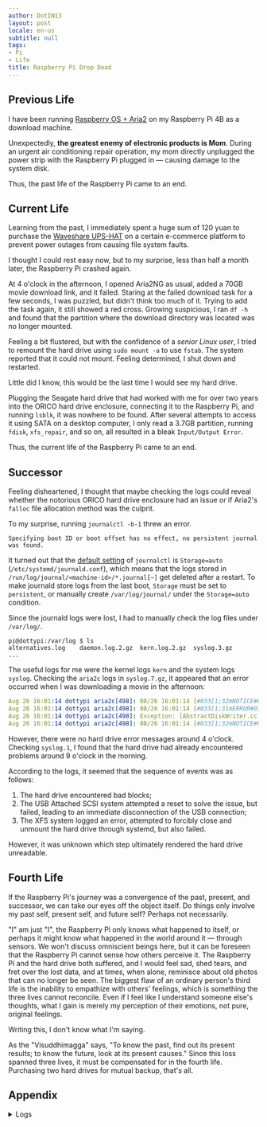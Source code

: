 ```yaml
---
author: DotIN13
layout: post
locale: en-us
subtitle: null
tags:
- Pi
- Life
title: Raspberry Pi Drop Dead
---
```


## Previous Life

I have been running [Raspberry OS + Aria2](/2020/04/21/aria-pi/) on my Raspberry Pi 4B as a download machine.

Unexpectedly, **the greatest enemy of electronic products is Mom**. During an urgent air conditioning repair operation, my mom directly unplugged the power strip with the Raspberry Pi plugged in — causing damage to the system disk.

Thus, the past life of the Raspberry Pi came to an end.

## Current Life

Learning from the past, I immediately spent a huge sum of 120 yuan to purchase the [Waveshare UPS-HAT](https://www.waveshare.net/wiki/UPS_HAT) on a certain e-commerce platform to prevent power outages from causing file system faults.

I thought I could rest easy now, but to my surprise, less than half a month later, the Raspberry Pi crashed again.

At 4 o'clock in the afternoon, I opened Aria2NG as usual, added a 70GB movie download link, and it failed. Staring at the failed download task for a few seconds, I was puzzled, but didn't think too much of it. Trying to add the task again, it still showed a red cross. Growing suspicious, I ran `df -h` and found that the partition where the download directory was located was no longer mounted.

Feeling a bit flustered, but with the confidence of a *senior Linux user*, I tried to remount the hard drive using `sudo mount -a` to use `fstab`. The system reported that it could not mount. Feeling determined, I shut down and restarted.

Little did I know, this would be the last time I would see my hard drive.

Plugging the Seagate hard drive that had worked with me for over two years into the ORICO hard drive enclosure, connecting it to the Raspberry Pi, and running `lsblk`, it was nowhere to be found. After several attempts to access it using SATA on a desktop computer, I only read a 3.7GB partition, running `fdisk`, `xfs_repair`, and so on, all resulted in a bleak `Input/Output Error`.

Thus, the current life of the Raspberry Pi came to an end.

## Successor

Feeling disheartened, I thought that maybe checking the logs could reveal whether the notorious ORICO hard drive enclosure had an issue or if Aria2's `falloc` file allocation method was the culprit.

To my surprise, running `journalctl -b-1` threw an error.

```shell
Specifying boot ID or boot offset has no effect, no persistent journal was found.
```

It turned out that the [default setting](https://askubuntu.com/a/864771) of `journalctl` is `Storage=auto` (`/etc/systemd/journald.conf`), which means that the logs stored in `/run/log/journal/<machine-id>/*.journal[~]` get deleted after a restart. To make journald store logs from the last boot, `Storage` must be set to `persistent`, or manually create `/var/log/journal/` under the `Storage=auto` condition.

Since the journald logs were lost, I had to manually check the log files under `/var/log/`.

```shell
pi@dottypi:/var/log $ ls
alternatives.log    daemon.log.2.gz  kern.log.2.gz  syslog.3.gz
...
```

The useful logs for me were the kernel logs `kern` and the system logs `syslog`. Checking the `aria2c` logs in `syslog.7.gz`, it appeared that an error occurred when I was downloading a movie in the afternoon:

```yaml
Aug 26 16:01:14 dottypi aria2c[498]: 08/26 16:01:14 [#033[1;32mNOTICE#033[0m] Download completed: [MEMORY][METADATA]Almost.Famous.2000.EXTENDED.2160p.BluRay.REMUX.HEVC.DTS-HD.MA.5.1-FGT
Aug 26 16:01:14 dottypi aria2c[498]: 08/26 16:01:14 [#033[1;31mERROR#033[0m] Captured an exception
Aug 26 16:01:14 dottypi aria2c[498]: Exception: [AbstractDiskWriter.cc:224] errNum=5 errorCode=15 Failed to open file /mnt/Videos/Downloads/Almost.Famous.2000.EXTENDED.2160p.BluRay.REMUX.HEVC.DTS-HD.MA.5.1-FGT/Almost.Famous.2000.EXTENDED.2160p.BluRay.REMUX.HEVC.DTS-HD.MA.5.1-FGT.mkv, reason: Input/output error
Aug 26 16:01:14 dottypi aria2c[498]: 08/26 16:01:14 [#033[1;32mNOTICE#033[0m] Item with GID 437ddbc0a6eb7f5a did not complete: /mnt/Videos/Downloads/Almost.Famous.2000.EXTENDED.2160p.BluRay.REMUX.HEVC.DTS-HD.MA.5.1-FGT
```

However, there were no hard drive error messages around 4 o'clock. Checking `syslog.1`, I found that the hard drive had already encountered problems around 9 o'clock in the morning.

According to the logs, it seemed that the sequence of events was as follows:

1. The hard drive encountered bad blocks;
2. The USB Attached SCSI system attempted a reset to solve the issue, but failed, leading to an immediate disconnection of the USB connection;
3. The XFS system logged an error, attempted to forcibly close and unmount the hard drive through systemd, but also failed.

However, it was unknown which step ultimately rendered the hard drive unreadable.

## Fourth Life

If the Raspberry Pi's journey was a convergence of the past, present, and successor, we can take our eyes off the object itself. Do things only involve my past self, present self, and future self? Perhaps not necessarily.

"I" am just "I", the Raspberry Pi only knows what happened to itself, or perhaps it might know what happened in the world around it — through sensors. We won't discuss omniscient beings here, but it can be foreseen that the Raspberry Pi cannot sense how others perceive it. The Raspberry Pi and the hard drive both suffered, and I would feel sad, shed tears, and fret over the lost data, and at times, when alone, reminisce about old photos that can no longer be seen. The biggest flaw of an ordinary person's third life is the inability to empathize with others' feelings, which is something the three lives cannot reconcile. Even if I feel like I understand someone else's thoughts, what I gain is merely my perception of their emotions, not pure, original feelings.

Writing this, I don't know what I'm saying.

As the "Visuddhimagga" says, "To know the past, find out its present results; to know the future, look at its present causes." Since this loss spanned three lives, it must be compensated for in the fourth life. Purchasing two hard drives for mutual backup, that's all.


## Appendix

<details>
<summary>
Logs
</summary>
{% highlight yaml %}
Aug 26 09:12:55 dottypi kernel: [808772.369054] sd 0:0:0:0: [sda] tag#1 UNKNOWN(0x2003) Result: hostbyte=0x00 driverbyte=0x08 cmd_age=12s
Aug 26 09:12:55 dottypi kernel: [808772.369096] sd 0:0:0:0: [sda] tag#1 Sense Key : 0x3 [current] 
Aug 26 09:12:55 dottypi kernel: [808772.369132] sd 0:0:0:0: [sda] tag#1 ASC=0x11 ASCQ=0x0 
Aug 26 09:12:55 dottypi kernel: [808772.369163] sd 0:0:0:0: [sda] tag#1 CDB: opcode=0x88 88 00 00 00 00 00 9d 76 33 e8 00 00 00 28 00 00
Aug 26 09:12:55 dottypi kernel: [808772.369195] blk_update_request: critical medium error, dev sda, sector 2641769448 op 0x0:(READ) flags 0x80700 phys_seg 5 prio class 0
Aug 26 09:13:19 dottypi kernel: [808797.156003] sd 0:0:0:0: [sda] tag#0 UNKNOWN(0x2003) Result: hostbyte=0x00 driverbyte=0x08 cmd_age=24s
Aug 26 09:13:19 dottypi kernel: [808797.156050] sd 0:0:0:0: [sda] tag#0 Sense Key : 0x3 [current] 
Aug 26 09:13:19 dottypi kernel: [808797.156078] sd 0:0:0:0: [sda] tag#0 ASC=0x11 ASCQ=0x0 
Aug 26 09:13:19 dottypi kernel: [808797.156107] sd 0:0:0:0: [sda] tag#0 CDB: opcode=0x88 88 00 00 00 00 00 9d 76 33 e8 00 00 00 08 00 00
Aug 26 09:13:19 dottypi kernel: [808797.156139] blk_update_request: critical medium error, dev sda, sector 2641769448 op 0x0:(READ) flags 0x0 phys_seg 1 prio class 0
Aug 26 09:18:23 dottypi kernel: [809100.323200] sd 0:0:0:0: [sda] tag#6 UNKNOWN(0x2003) Result: hostbyte=0x00 driverbyte=0x08 cmd_age=10s
Aug 26 09:18:23 dottypi kernel: [809100.323250] sd 0:0:0:0: [sda] tag#6 Sense Key : 0x7 [current] 
Aug 26 09:18:23 dottypi kernel: [809100.323278] sd 0:0:0:0: [sda] tag#6 ASC=0x27 ASCQ=0x0 
Aug 26 09:18:23 dottypi kernel: [809100.323308] sd 0:0:0:0: [sda] tag#6 CDB: opcode=0x88 88 00 00 00 00 00 9e 7f 5c 08 00 00 00 28 00 00
Aug 26 09:18:23 dottypi kernel: [809100.323340] blk_update_request: critical target error, dev sda, sector 2659146760 op 0x0:(READ) flags 0x80700 phys_seg 5 prio class 0
Aug 26 09:18:53 dottypi kernel: [809130.469818] sd 0:0:0:0: [sda] tag#4 uas_eh_abort_handler 0 uas-tag 2 inflight: CMD IN 
Aug 26 09:18:53 dottypi kernel: [809130.469841] sd 0:0:0:0: [sda] tag#4 CDB: opcode=0x88 88 00 00 00 00 00 9e 7f 5c 08 00 00 00 08 00 00
Aug 26 09:18:53 dottypi kernel: [809130.509834] scsi host0: uas_eh_device_reset_handler start
Aug 26 09:18:53 dottypi kernel: [809130.660965] usb 2-2: reset SuperSpeed Gen 1 USB device number 2 using xhci_hcd
Aug 26 09:18:53 dottypi kernel: [809130.696317] scsi host0: uas_eh_device_reset_handler success
Aug 26 09:19:28 dottypi kernel: [809165.669971] sd 0:0:0:0: [sda] tag#5 uas_eh_abort_handler 0 uas-tag 1 inflight: CMD OUT 
Aug 26 09:19:28 dottypi kernel: [809165.669993] sd 0:0:0:0: [sda] tag#5 CDB: opcode=0x8a 8a 08 00 00 00 00 e0 c2 ab 36 00 00 00 02 00 00
Aug 26 09:19:28 dottypi kernel: [809165.670222] xhci_hcd 0000:01:00.0: WARNING: Host System Error
Aug 26 09:19:33 dottypi kernel: [809170.689977] xhci_hcd 0000:01:00.0: xHCI host not responding to stop endpoint command.
Aug 26 09:19:33 dottypi kernel: [809170.689994] xhci_hcd 0000:01:00.0: USBSTS: HCHalted HSE EINT
Aug 26 09:19:33 dottypi kernel: [809170.690038] xhci_hcd 0000:01:00.0: xHCI host controller not responding, assume dead
Aug 26 09:19:33 dottypi kernel: [809170.690081] xhci_hcd 0000:01:00.0: HC died; cleaning up
Aug 26 09:19:33 dottypi kernel: [809170.690742] usb 1-1: USB disconnect, device number 2
Aug 26 09:19:33 dottypi kernel: [809170.691922] usb 2-2: USB disconnect, device number 2
Aug 26 09:19:33 dottypi kernel: [809170.692504] sd 0:0:0:0: [sda] tag#6 uas_zap_pending 0 uas-tag 2 inflight: CMD 
Aug 26 09:19:33 dottypi kernel: [809170.692523] sd 0:0:0:0: [sda] tag#6 CDB: opcode=0x88 88 00 00 00 00 00 9e 7f 5c 08 00 00 00 08 00 00
Aug 26 09:19:33 dottypi kernel: [809170.730039] sd 0:0:0:0: Device offlined - not ready after error recovery
Aug 26 09:19:33 dottypi kernel: [809170.730059] sd 0:0:0:0: Device offlined - not ready after error recovery
Aug 26 09:19:33 dottypi kernel: [809170.769999] blk_update_request: I/O error, dev sda, sector 2659146760 op 0x0:(READ) flags 0x0 phys_seg 1 prio class 0
Aug 26 09:19:33 dottypi kernel: [809170.770042] blk_update_request: I/O error, dev sda, sector 3770854198 op 0x1:(WRITE) flags 0x29800 phys_seg 1 prio class 0
Aug 26 09:19:33 dottypi kernel: [809170.770062] blk_update_request: I/O error, dev sda, sector 3770854198 op 0x1:(WRITE) flags 0x29800 phys_seg 1 prio class 0
Aug 26 09:19:33 dottypi kernel: [809170.770084] XFS (sda2): log I/O error -5
Aug 26 09:19:33 dottypi kernel: [809170.770166] XFS (sda2): xfs_do_force_shutdown(0x2) called from line 1196 of file fs/xfs/xfs_log.c. Return address = 23be8862
Aug 26 09:19:33 dottypi kernel: [809170.770181] XFS (sda2): Log I/O Error Detected. Shutting down filesystem
Aug 26 09:19:33 dottypi kernel: [809170.770208] XFS (sda2): Please unmount the filesystem and rectify the problem(s)
Aug 26 09:19:34 dottypi kernel: [809171.347113] sd 0:0:0:0: [sda] Synchronizing SCSI cache
Aug 26 09:19:34 dottypi systemd[1]: Stopped target Local File Systems.
Aug 26 09:19:34 dottypi systemd[1]: Unmounting /mnt/Videos...
Aug 26 09:19:34 dottypi systemd[1]: Unmounting /mnt/Documents...
Aug 26 09:19:34 dottypi kernel: [809171.534981] XFS (sda1): Unmounting Filesystem
Aug 26 09:19:34 dottypi kernel: [809171.535137] XFS (sda1): log I/O error -5
Aug 26 09:19:34 dottypi kernel: [809171.535181] XFS (sda1): xfs_do_force_shutdown(0x2) called from line 1196 of file fs/xfs/xfs
{% endhighlight %}
</detail>

